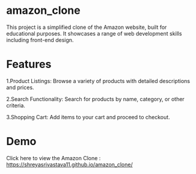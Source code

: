 # amazon_clone
This project is a simplified clone of the Amazon website, built for educational purposes. It showcases a range of web development skills including front-end design.

# Features
1.Product Listings: Browse a variety of products with detailed descriptions and prices.

2.Search Functionality: Search for products by name, category, or other criteria.

3.Shopping Cart: Add items to your cart and proceed to checkout.

# Demo
Click here to view the Amazon Clone : https://shreyasrivastava11.github.io/amazon_clone/
